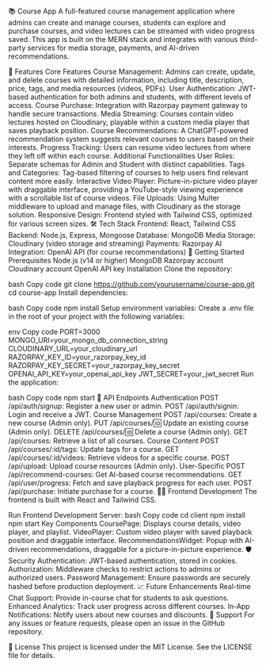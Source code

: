 📚 Course App
A full-featured course management application where admins can create and manage courses, students can explore and purchase courses, and video lectures can be streamed with video progress saved. This app is built on the MERN stack and integrates with various third-party services for media storage, payments, and AI-driven recommendations.

📝 Features
Core Features
Course Management: Admins can create, update, and delete courses with detailed information, including title, description, price, tags, and media resources (videos, PDFs).
User Authentication: JWT-based authentication for both admins and students, with different levels of access.
Course Purchase: Integration with Razorpay payment gateway to handle secure transactions.
Media Streaming: Courses contain video lectures hosted on Cloudinary, playable within a custom media player that saves playback position.
Course Recommendations: A ChatGPT-powered recommendation system suggests relevant courses to users based on their interests.
Progress Tracking: Users can resume video lectures from where they left off within each course.
Additional Functionalities
User Roles: Separate schemas for Admin and Student with distinct capabilities.
Tags and Categories: Tag-based filtering of courses to help users find relevant content more easily.
Interactive Video Player: Picture-in-picture video player with draggable interface, providing a YouTube-style viewing experience with a scrollable list of course videos.
File Uploads: Using Multer middleware to upload and manage files, with Cloudinary as the storage solution.
Responsive Design: Frontend styled with Tailwind CSS, optimized for various screen sizes.
🛠️ Tech Stack
Frontend: React, Tailwind CSS
Backend: Node.js, Express, Mongoose
Database: MongoDB
Media Storage: Cloudinary (video storage and streaming)
Payments: Razorpay
AI Integration: OpenAI API (for course recommendations)
🚀 Getting Started
Prerequisites
Node.js (v14 or higher)
MongoDB
Razorpay account
Cloudinary account
OpenAI API key
Installation
Clone the repository:

bash
Copy code
git clone https://github.com/yourusername/course-app.git
cd course-app
Install dependencies:

bash
Copy code
npm install
Setup environment variables:
Create a .env file in the root of your project with the following variables:

env
Copy code
PORT=3000
MONGO_URI=your_mongo_db_connection_string
CLOUDINARY_URL=your_cloudinary_url
RAZORPAY_KEY_ID=your_razorpay_key_id
RAZORPAY_KEY_SECRET=your_razorpay_key_secret
OPENAI_API_KEY=your_openai_api_key
JWT_SECRET=your_jwt_secret
Run the application:

bash
Copy code
npm start
📖 API Endpoints
Authentication
POST /api/auth/signup: Register a new user or admin.
POST /api/auth/signin: Login and receive a JWT.
Course Management
POST /api/courses: Create a new course (Admin only).
PUT /api/courses/:id: Update an existing course (Admin only).
DELETE /api/courses/:id: Delete a course (Admin only).
GET /api/courses: Retrieve a list of all courses.
Course Content
POST /api/courses/:id/tags: Update tags for a course.
GET /api/courses/:id/videos: Retrieve videos for a specific course.
POST /api/upload: Upload course resources (Admin only).
User-Specific
POST /api/recommend-courses: Get AI-based course recommendations.
GET /api/user/progress: Fetch and save playback progress for each user.
POST /api/purchase: Initiate purchase for a course.
🧑‍💻 Frontend Development
The frontend is built with React and Tailwind CSS.

Run Frontend Development Server:
bash
Copy code
cd client
npm install
npm start
Key Components
CoursePage: Displays course details, video player, and playlist.
VideoPlayer: Custom video player with saved playback position and draggable interface.
RecommendationsWidget: Popup with AI-driven recommendations, draggable for a picture-in-picture experience.
🛡️ Security
Authentication: JWT-based authentication, stored in cookies.
Authorization: Middleware checks to restrict actions to admins or authorized users.
Password Management: Ensure passwords are securely hashed before production deployment.
📈 Future Enhancements
Real-time Chat Support: Provide in-course chat for students to ask questions.
Enhanced Analytics: Track user progress across different courses.
In-App Notifications: Notify users about new courses and discounts.
💬 Support
For any issues or feature requests, please open an issue in the GitHub repository.

📜 License
This project is licensed under the MIT License. See the LICENSE file for details.

